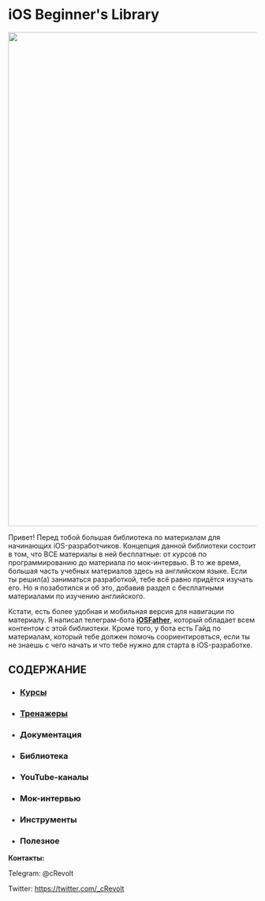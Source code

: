 # **iOS Beginner's Library**

<img src="https://docs-assets.developer.apple.com/published/a1ef3b19d933a6022e7f7a07def96a69/AppDev_course-hero.png" width="1000">

Привет! Перед тобой большая библиотека по материалам для начинающих iOS-разработчиков. Концепция данной библиотеки состоит в том, что ВСЕ материалы в ней бесплатные: от курсов по программированию до материала по мок-интервью. В то же время, большая часть учебных материалов здесь на английском языке.  Если ты решил(а) заниматься разработкой, тебе всё равно придётся изучать его. Но я позаботился и об это, добавив раздел с бесплатными материалами по изучению английского. 

Кстати, есть более удобная и мобильная версия для навигации по материалу. Я написал телеграм-бота **[iOSFather](https://t.me/iOSFatherBot)**, который обладает всем контентом с этой библиотеки. Кроме того, у бота есть Гайд по материалам, который тебе должен помочь соориентировться, если ты не знаешь с чего начать и что тебе нужно для старта в iOS-разработке.

## СОДЕРЖАНИЕ
- ### [Курсы](courses.md)
- ### [Тренажеры](simulators.md)
- ### Документация
- ### Библиотека
- ### YouTube-каналы
- ### Мок-интервью
- ### Инструменты
- ### Полезное

**Контакты:**

Telegram: @cRevolt

Twitter: https://twitter.com/_cRevolt
